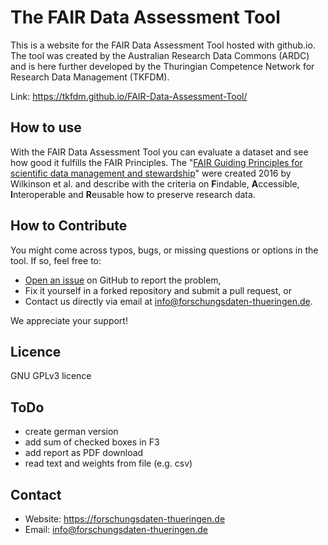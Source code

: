 # The FAIR Data Assessment Tool
This is a website for the FAIR Data Assessment Tool hosted with github.io. The tool was created by the Australian Research Data Commons (ARDC) and is here further developed by the Thuringian Competence Network for Research Data Management (TKFDM).

Link: https://tkfdm.github.io/FAIR-Data-Assessment-Tool/

## How to use
With the FAIR Data Assessment Tool you can evaluate a dataset and see how good it fulfills the FAIR Principles. The "[FAIR Guiding Principles for scientific data management and stewardship](http://doi.org/10.1038/sdata.2016.18)" were created 2016 by Wilkinson et al. and describe with the criteria on **F**indable, **A**ccessible, **I**nteroperable and **R**eusable how to preserve research data.

## How to Contribute

You might come across typos, bugs, or missing questions or options in the tool. If so, feel free to:

* [Open an issue](https://github.com/tkfdm/FAIR-Data-Assessment-Tool/issues) on GitHub to report the problem,
* Fix it yourself in a forked repository and submit a pull request, or
* Contact us directly via email at [info@forschungsdaten-thueringen.de](mailto:info@forschungsdaten-thueringen.de).

We appreciate your support!

## Licence
GNU GPLv3 licence

## ToDo
* create german version
* add sum of checked boxes in F3
* add report as PDF download
* read text and weights from file (e.g. csv)

## Contact
* Website: https://forschungsdaten-thueringen.de
* Email: info@forschungsdaten-thueringen.de